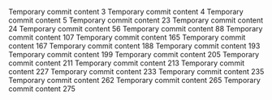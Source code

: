 Temporary commit content 3
Temporary commit content 4
Temporary commit content 5
Temporary commit content 23
Temporary commit content 24
Temporary commit content 56
Temporary commit content 88
Temporary commit content 107
Temporary commit content 165
Temporary commit content 167
Temporary commit content 188
Temporary commit content 193
Temporary commit content 199
Temporary commit content 205
Temporary commit content 211
Temporary commit content 213
Temporary commit content 227
Temporary commit content 233
Temporary commit content 235
Temporary commit content 262
Temporary commit content 265
Temporary commit content 275

